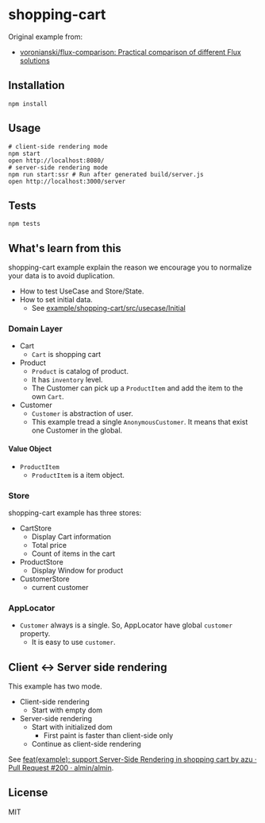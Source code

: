 # shopping-cart

Original example from:

- [voronianski/flux-comparison: Practical comparison of different Flux solutions](https://github.com/voronianski/flux-comparison "voronianski/flux-comparison: Practical comparison of different Flux solutions")

## Installation

    npm install

## Usage

    # client-side rendering mode
    npm start
    open http://localhost:8080/
    # server-side rendering mode
    npm run start:ssr # Run after generated build/server.js 
    open http://localhost:3000/server

## Tests

    npm tests

## What's learn from this

shopping-cart example explain the reason we encourage you to normalize your data is to avoid duplication.

- How to test UseCase and Store/State.
- How to set initial data.
    - See [example/shopping-cart/src/usecase/Initial](example/shopping-cart/src/usecase/Initial)

### Domain Layer

- Cart
    - `Cart` is shopping cart
- Product
    - `Product` is catalog of product.
    - It has `inventory` level.
    - The Customer can pick up a `ProductItem` and add the item to the own `Cart`. 
- Customer
    - `Customer` is abstraction of user.
    - This example tread a single `AnonymousCustomer`. It means that exist one Customer in the global. 

#### Value Object

- `ProductItem`
    - `ProductItem` is a item object.

### Store

shopping-cart example has three stores:

- CartStore
    - Display Cart information
    - Total price
    - Count of items in the cart
- ProductStore
    - Display Window for product
- CustomerStore
    - current customer 

### AppLocator

- `Customer` always is a single. So, AppLocator have global `customer` property.
    - It is easy to use `customer`.

## Client <-> Server side rendering

This example has two mode.

- Client-side rendering
    - Start with empty dom
- Server-side rendering
    - Start with initialized dom
        - First paint is faster than client-side only
    - Continue as client-side rendering 

See [feat(example): support Server-Side Rendering in shopping cart by azu · Pull Request #200 · almin/almin](https://github.com/almin/almin/pull/200 "feat(example): support Server-Side Rendering in shopping cart by azu · Pull Request #200 · almin/almin").

## License

MIT
